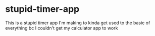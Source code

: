 # stupid-timer-app
 This is a stupid timer app I'm making to kinda get used to the basic of everything bc I couldn't get my calculator app to work
